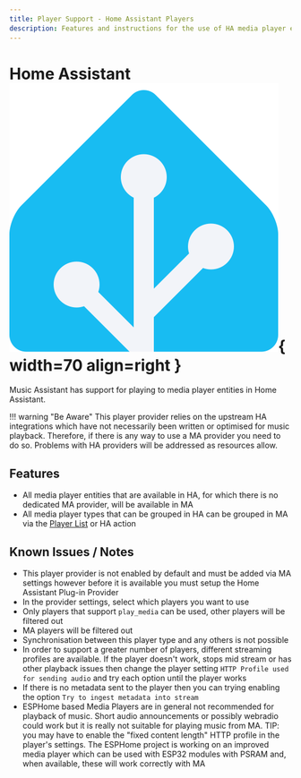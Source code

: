 ```yaml
---
title: Player Support - Home Assistant Players
description: Features and instructions for the use of HA media player entitities in Music Assistant
---
```


# Home Assistant ![Preview image](../assets/icons/ha-logo.png){ width=70 align=right }

Music Assistant has support for playing to media player entities in Home Assistant.

!!! warning "Be Aware"
    This player provider relies on the upstream HA integrations which have not necessarily been written or optimised for music playback. Therefore, if there is any way to use a MA provider you need to do so. Problems with HA providers will be addressed as resources allow.

## Features

- All media player entities that are available in HA, for which there is no dedicated MA provider, will be available in MA
- All media player types that can be grouped in HA can be grouped in MA via the [Player List](../ui.md#player-list) or HA action

## Known Issues / Notes

- This player provider is not enabled by default and must be added via MA settings however before it is available you must setup the Home Assistant Plug-in Provider
- In the provider settings, select which players you want to use
- Only players that support `play_media` can be used, other players will be filtered out
- MA players will be filtered out
- Synchronisation between this player type and any others is not possible
- In order to support a greater number of players, different streaming profiles are available. If the player doesn't work, stops mid stream or has other playback issues then change the player setting `HTTP Profile used for sending audio` and try each option until the player works
- If there is no metadata sent to the player then you can trying enabling the option `Try to ingest metadata into stream`
- ESPHome based Media Players are in general not recommended for playback of music. Short audio announcements or possibly webradio could work but it is really not suitable for playing music from MA. TIP: you may have to enable the "fixed content length" HTTP profile in the player's settings. The ESPHome project is working on an improved media player which can be used with ESP32 modules with PSRAM and, when available, these will work correctly with MA

